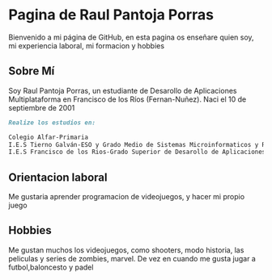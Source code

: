 # Pagina de Raul Pantoja Porras
Bienvenido a mi página de GitHub, en esta pagina os enseñare quien soy, mi experiencia laboral, mi formacion y hobbies


## Sobre Mí

Soy Raul Pantoja Porras, un estudiante de Desarollo de Aplicaciones Multiplataforma en Francisco de los Ríos (Fernan-Nuñez). Naci el 10 de septiembre de 2001

```markdown
Realize los estudios en:

Colegio Alfar-Primaria
I.E.S Tierno Galván-ESO y Grado Medio de Sistemas Microinformaticos y Redes
I.E.S Francisco de los Rios-Grado Superior de Desarollo de Aplicaciones Multiplataforma

```


## Orientacion laboral

Me gustaria aprender programacion de videojuegos, y hacer mi propio juego

## Hobbies

Me gustan muchos los videojuegos, como shooters, modo historia, las peliculas y series de zombies, marvel. De vez en cuando me gusta jugar a futbol,baloncesto y padel


